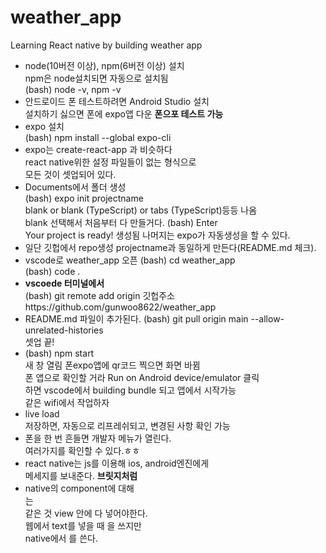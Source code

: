 # weather_app

Learning React native by building weather app

- node(10버전 이상), npm(6버전 이상) 설치  
  npm은 node설치되면 자동으로 설치됨  
  (bash) node -v, npm -v
- 안드로이드 폰 테스트하려면 Android Studio 설치  
  설치하기 싫으면 폰에 expo앱 다운 **폰으포 테스트 가능**
- expo 설치  
  (bash) npm install --global expo-cli
- expo는 create-react-app 과 비슷하다  
  react native위한 설정 파일들이 없는 형식으로  
  모든 것이 셋업되어 있다.
- Documents에서 폴더 생성  
  (bash) expo init projectname  
  blank or blank (TypeScript) or tabs (TypeScript)등등 나옴  
  blank 선택해서 처음부터 다 만들거다. (bash) Enter  
  Your project is ready! 생성됨
  나머지는 expo가 자동생성을 할 수 있다.
- 일단 깃헙에서 repo생성 projectname과 동일하게 만든다(README.md 체크).
- vscode로 weather_app 오픈
  (bash) cd weather_app  
  (bash) code .
- **vscoede 터미널에서**  
  (bash) git remote add origin 깃헙주소https://github.com/gunwoo8622/weather_app
- README.md 파일이 추가된다.
  (bash) git pull origin main --allow-unrelated-histories  
  셋업 끝!
- (bash) npm start  
  새 창 열림 폰expo앱에 qr코드 찍으면 화면 바뀜  
  폰 앱으로 확인할 거라 Run on Android device/emulator 클릭  
  하면 vscode에서 building bundle 되고 앱에서 시작가능  
  같은 wifi에서 작업하자
- live load  
  저장하면, 자동으로 리프레쉬되고, 변경된 사항 확인 가능
- 폰을 한 번 흔들면 개발자 메뉴가 열린다.  
  여러가지를 확인할 수 있다.ㅎㅎ
- react native는 js를 이용해 ios, android엔진에게  
  메세지를 보내준다. **브릿지처럼**
- native의 component에 대해  
  <view> 는 <div> 같은 것 view 안에 다 넣어야한다.  
  웹에서 text를 넣을 때 <span> 을 쓰지만  
  native에서 <text> 를 쓴다.
